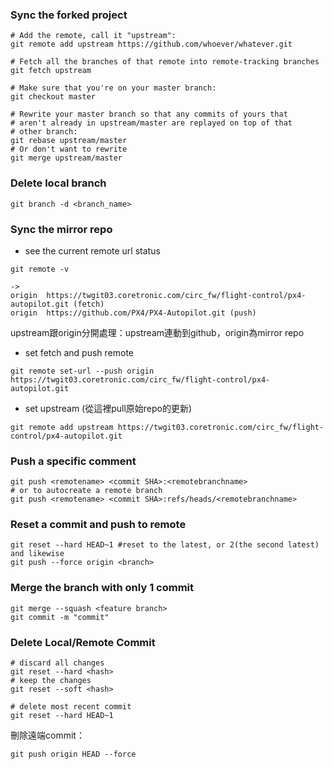 ### Sync the forked project

```shell
# Add the remote, call it "upstream":
git remote add upstream https://github.com/whoever/whatever.git

# Fetch all the branches of that remote into remote-tracking branches
git fetch upstream

# Make sure that you're on your master branch:
git checkout master

# Rewrite your master branch so that any commits of yours that
# aren't already in upstream/master are replayed on top of that
# other branch:
git rebase upstream/master
# Or don't want to rewrite
git merge upstream/master
```

### Delete local branch

```shell
git branch -d <branch_name>
```

### Sync the mirror repo

- see the current remote url status

```shell
git remote -v
```

```shell
->
origin  https://twgit03.coretronic.com/circ_fw/flight-control/px4-autopilot.git (fetch)
origin  https://github.com/PX4/PX4-Autopilot.git (push)
```

upstream跟origin分開處理：upstream連動到github，origin為mirror repo

- set fetch and push remote 

```shell
git remote set-url --push origin https://twgit03.coretronic.com/circ_fw/flight-control/px4-autopilot.git
```

- set upstream (從這裡pull原始repo的更新)

```shell
git remote add upstream https://twgit03.coretronic.com/circ_fw/flight-control/px4-autopilot.git
```

### Push a specific comment

```shell
git push <remotename> <commit SHA>:<remotebranchname>
# or to autocreate a remote branch
git push <remotename> <commit SHA>:refs/heads/<remotebranchname>
```

### Reset a commit and push to remote

```shell
git reset --hard HEAD~1 #reset to the latest, or 2(the second latest) and likewise
git push --force origin <branch>
```

### Merge the branch with only 1 commit

```shell
git merge --squash <feature branch>
git commit -m "commit"
```

### Delete Local/Remote Commit

```shell
# discard all changes
git reset --hard <hash>
# keep the changes
git reset --soft <hash>

# delete most recent commit
git reset --hard HEAD~1
```

刪除遠端commit：

```shell
git push origin HEAD --force
```

